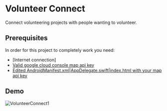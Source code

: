 # Volunteer Connect

Connect volunteering projects with people wanting to volunteer.

## Prerequisites

In order for this project to completely work you need:

- [Internet connection]
- [Valid google cloud console map api key](https://console.cloud.google.com/google/maps-apis/overview)
- [Edited AndroidManifest.xml|AppDelegate.swift|index.html with your map api key](https://codelabs.developers.google.com/codelabs/google-maps-in-flutter#3)


## Demo

![VolunteerConnect1](https://github.com/ostweg/Entrepreneurship/demo/VolunteerConnect1.PNG?raw=true)

